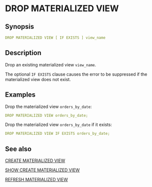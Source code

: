 # DROP MATERIALIZED VIEW

## Synopsis

```yaml
DROP MATERIALIZED VIEW [ IF EXISTS ] view_name
```

## Description

Drop an existing materialized view `view_name`.

The optional `IF EXISTS` clause causes the error to be suppressed if the materialized view does not exist.

## Examples

Drop the materialized view `orders_by_date`:

```yaml
DROP MATERIALIZED VIEW orders_by_date;
```

Drop the materialized view `orders_by_date` if it exists:

```yaml
DROP MATERIALIZED VIEW IF EXISTS orders_by_date;
```

## See also

[CREATE MATERIALIZED VIEW](./create_materialized_view.md) 

[SHOW CREATE MATERIALIZED VIEW](./show_create_materialized_view.md) 

[REFRESH MATERIALIZED VIEW](./refresh_materialized_view.md)